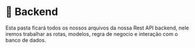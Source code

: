 # 🐊 Backend

Esta pasta ficará todos os nossos arquivos da nossa Rest API backend, nele iremos trabalhar as rotas, modelos, regra de negocio e interação com o banco de dados. 